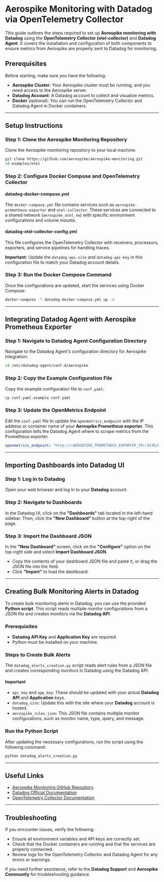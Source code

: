 # Aerospike Monitoring with Datadog via OpenTelemetry Collector

This guide outlines the steps required to set up **Aerospike monitoring with Datadog** using the **OpenTelemetry Collector (otel-collector)** and **Datadog Agent**. It covers the installation and configuration of both components to ensure metrics from Aerospike are properly sent to Datadog for monitoring.

## Prerequisites

Before starting, make sure you have the following:

- **Aerospike Cluster**: Your Aerospike cluster must be running, and you need access to the Aerospike server.
- **Datadog Account**: A Datadog account to collect and visualize metrics.
- **Docker** (optional): You can run the OpenTelemetry Collector and Datadog Agent in Docker containers.

---

## Setup Instructions

### Step 1: Clone the Aerospike Monitoring Repository

Clone the Aerospike monitoring repository to your local machine:

```bash
git clone https://github.com/aerospike/aerospike-monitoring.git
cd examples/otel
```

### Step 2: Configure Docker Compose and OpenTelemetry Collector

#### datadog-docker-compose.yml
The `docker-compose.yml` file contains services such as `aerospike-prometheus-exporter` and `otel-collector`. These services are connected to a shared network (`aerospike_otel_nw`) with specific environment configurations and volume mounts.

#### datadog-otel-collector-config.yml
This file configures the OpenTelemetry Collector with receivers, processors, exporters, and service pipelines for handling traces.

**Important:** Update the `datadog-api-site` and `datadog-api-key` in this configuration file to match your Datadog account details.

### Step 3: Run the Docker Compose Command

Once the configurations are updated, start the services using Docker Compose:

```bash
docker-compose -f datadog-docker-compose.yml up -d
```

---

## Integrating Datadog Agent with Aerospike Prometheus Exporter

### Step 1: Navigate to Datadog Agent Configuration Directory

Navigate to the Datadog Agent's configuration directory for Aerospike integration:

```bash
cd /etc/datadog-agent/conf.d/aerospike
```

### Step 2: Copy the Example Configuration File

Copy the example configuration file to `conf.yaml`:

```bash
cp conf.yaml.example conf.yaml
```

### Step 3: Update the OpenMetrics Endpoint

Edit the `conf.yaml` file to update the `openmetrics_endpoint` with the IP address or container name of your **Aerospike Prometheus exporter**. This configuration tells the Datadog Agent where to scrape metrics from the Prometheus exporter.

```yaml
openmetrics_endpoint: "http://<AEROSPIKE_PROMETHEUS_EXPORTER_IP>:9145/metrics"
```

---

## Importing Dashboards into Datadog UI

### Step 1: Log in to Datadog

Open your web browser and log in to your **Datadog** account.

### Step 2: Navigate to Dashboards

In the Datadog UI, click on the **"Dashboards"** tab located in the left-hand sidebar. Then, click the **"New Dashboard"** button at the top-right of the page.

### Step 3: Import the Dashboard JSON

In the **"New Dashboard"** screen, click on the **"Configure"** option on the top-right side and select **Import Dashboard JSON**.

- Copy the contents of your dashboard JSON file and paste it, or drag the JSON file into the field.
- Click **"Import"** to load the dashboard.

---

## Creating Bulk Monitoring Alerts in Datadog

To create bulk monitoring alerts in Datadog, you can use the provided **Python script**. This script reads multiple monitor configurations from a JSON file and creates monitors via the **Datadog API**.

### Prerequisites

- **Datadog API Key** and **Application Key** are required.
- Python must be installed on your machine.

### Steps to Create Bulk Alerts

The `datadog_alerts_creation.py` script reads alert rules from a JSON file and creates corresponding monitors in Datadog using the Datadog API.

#### Important

- `api_key` and `app_key`: These should be updated with your actual **Datadog API** and **Application** keys.
- `datadog_site`: Update this with the site where your **Datadog** account is hosted.
- `aerospike_rules.json`: This JSON file contains multiple monitor configurations, such as monitor name, type, query, and message.

### Run the Python Script

After updating the necessary configurations, run the script using the following command:

```bash
python datadog_alerts_creation.py
```

---

## Useful Links

- [Aerospike Monitoring GitHub Repository](https://github.com/aerospike/aerospike-monitoring)
- [Datadog Official Documentation](https://docs.datadoghq.com/)
- [OpenTelemetry Collector Documentation](https://opentelemetry.io/docs/)

---

## Troubleshooting

If you encounter issues, verify the following:

- Ensure all environment variables and API keys are correctly set.
- Check that the Docker containers are running and that the services are properly connected.
- Review logs for the OpenTelemetry Collector and Datadog Agent for any errors or warnings.

If you need further assistance, refer to the **Datadog Support** and **Aerospike Community** for troubleshooting guidance.
